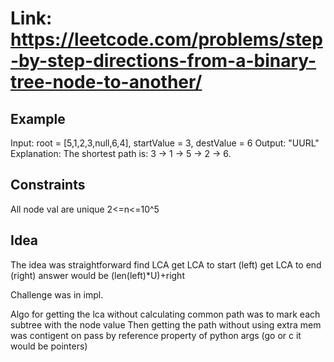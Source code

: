 # Link: <https://leetcode.com/problems/step-by-step-directions-from-a-binary-tree-node-to-another/>

## Example

Input: root = [5,1,2,3,null,6,4], startValue = 3, destValue = 6
Output: "UURL"
Explanation: The shortest path is: 3 → 1 → 5 → 2 → 6.

## Constraints

All node val are unique
2<=n<=10^5

## Idea

The idea was straightforward
find LCA
get LCA to start (left)
get LCA to end (right)
answer would be (len(left)*U)+right

Challenge was in impl.

Algo for getting the lca without calculating common path was to mark each subtree with the node value
Then getting the path without using extra mem was contigent on pass by reference property of python args (go or c it would be pointers)
